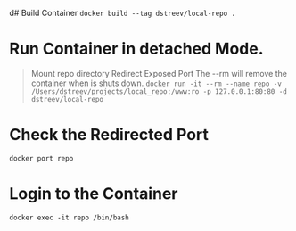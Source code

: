 d# Build Container
`docker build --tag dstreev/local-repo .`

# Run Container in detached Mode.
> Mount repo directory
> Redirect Exposed Port
> The --rm will remove the container when is shuts down.
`docker run -it --rm --name repo -v /Users/dstreev/projects/local_repo:/www:ro -p 127.0.0.1:80:80 -d dstreev/local-repo`

# Check the Redirected Port
`docker port repo`

# Login to the Container
`docker exec -it repo /bin/bash`


